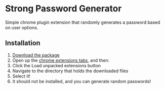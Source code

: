 Strong Password Generator
========

Simple chrome plugin extension that randomly generates a password based on user options.

## Installation

1. [Download the package](https://github.com/ProductOfAmerica/PasswordGenerator/archive/master.zip)
2. Open up the [chrome extensions tabs](chrome://extensions), and then:
3. Click the Load unpacked extensions button
4. Navigate to the directory that holds the downloaded files
5. Select it!
6. It should not be installed, and you can generate random passwords!
